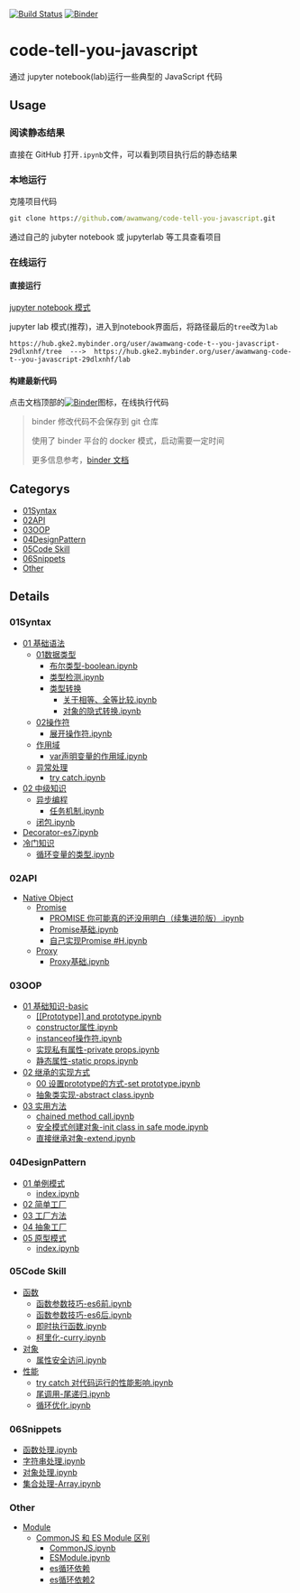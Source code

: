 [![Build Status](https://travis-ci.com/awamwang/code-tell-you-javascript.svg?branch=master)](https://travis-ci.com/awamwang/code-tell-you-javascript)
[![Binder](https://mybinder.org/badge_logo.svg)](https://mybinder.org/v2/gh/awamwang/code-tell-you-javascript.git/master)

# code-tell-you-javascript

通过 jupyter notebook(lab)运行一些典型的 JavaScript 代码

## Usage

### 阅读静态结果

直接在 GitHub 打开`.ipynb`文件，可以看到项目执行后的静态结果

### 本地运行

克隆项目代码

```cmd
git clone https://github.com/awamwang/code-tell-you-javascript.git
```

通过自己的 jubyter notebook 或 jupyterlab 等工具查看项目

### 在线运行

#### 直接运行

[jupyter notebook 模式](https://mybinder.org/v2/gh/awamwang/code-tell-you-javascript/7715ad58a0ec68df95d33377aa76f618f046cd7f)

jupyter lab 模式(推荐)，进入到notebook界面后，将路径最后的`tree`改为`lab`

```
https://hub.gke2.mybinder.org/user/awamwang-code-t--you-javascript-29dlxnhf/tree  --->  https://hub.gke2.mybinder.org/user/awamwang-code-t--you-javascript-29dlxnhf/lab
```

#### 构建最新代码

点击文档顶部的[![Binder](https://mybinder.org/badge_logo.svg)](https://mybinder.org/v2/gh/awamwang/code-tell-you-javascript.git/master)图标，在线执行代码

> binder 修改代码不会保存到 git 仓库
>
> 使用了 binder 平台的 docker 模式，启动需要一定时间
>
> 更多信息参考，[binder 文档](https://mybinder.readthedocs.io/en/latest/)

## Categorys

+ [01Syntax](#01Syntax)
+ [02API](#02API)
+ [03OOP](#03OOP)
+ [04DesignPattern](#04DesignPattern)
+ [05Code Skill](#05Code%20Skill)
+ [06Snippets](#06Snippets)
+ [Other](#Other)

## Details

### 01Syntax

+ [01 基础语法](https://github.com/awamwang/code-tell-you-javascript/tree/master/src/01Syntax/01%20基础语法)
  + [01数据类型](https://github.com/awamwang/code-tell-you-javascript/tree/master/src/01Syntax/01%20基础语法/01数据类型)
    + [布尔类型-boolean.ipynb](https://github.com/awamwang/code-tell-you-javascript/tree/master/src/01Syntax/01%20基础语法/01数据类型/布尔类型-boolean.ipynb)
    + [类型检测.ipynb](https://github.com/awamwang/code-tell-you-javascript/tree/master/src/01Syntax/01%20基础语法/01数据类型/类型检测.ipynb)
    + [类型转换](https://github.com/awamwang/code-tell-you-javascript/tree/master/src/01Syntax/01%20基础语法/01数据类型/类型转换)
      + [关于相等、全等比较.ipynb](https://github.com/awamwang/code-tell-you-javascript/tree/master/src/01Syntax/01%20基础语法/01数据类型/类型转换/关于相等、全等比较.ipynb)
      + [对象的隐式转换.ipynb](https://github.com/awamwang/code-tell-you-javascript/tree/master/src/01Syntax/01%20基础语法/01数据类型/类型转换/对象的隐式转换.ipynb)
  + [02操作符](https://github.com/awamwang/code-tell-you-javascript/tree/master/src/01Syntax/01%20基础语法/02操作符)
    + [展开操作符.ipynb](https://github.com/awamwang/code-tell-you-javascript/tree/master/src/01Syntax/01%20基础语法/02操作符/展开操作符.ipynb)
  + [作用域](https://github.com/awamwang/code-tell-you-javascript/tree/master/src/01Syntax/01%20基础语法/作用域)
    + [var声明变量的作用域.ipynb](https://github.com/awamwang/code-tell-you-javascript/tree/master/src/01Syntax/01%20基础语法/作用域/var声明变量的作用域.ipynb)
  + [异常处理](https://github.com/awamwang/code-tell-you-javascript/tree/master/src/01Syntax/01%20基础语法/异常处理)
    + [try catch.ipynb](https://github.com/awamwang/code-tell-you-javascript/tree/master/src/01Syntax/01%20基础语法/异常处理/try%20catch.ipynb)
+ [02 中级知识](https://github.com/awamwang/code-tell-you-javascript/tree/master/src/01Syntax/02%20中级知识)
  + [异步编程](https://github.com/awamwang/code-tell-you-javascript/tree/master/src/01Syntax/02%20中级知识/异步编程)
    + [任务机制.ipynb](https://github.com/awamwang/code-tell-you-javascript/tree/master/src/01Syntax/02%20中级知识/异步编程/任务机制.ipynb)
  + [闭包.ipynb](https://github.com/awamwang/code-tell-you-javascript/tree/master/src/01Syntax/02%20中级知识/闭包.ipynb)
+ [Decorator-es7.ipynb](https://github.com/awamwang/code-tell-you-javascript/tree/master/src/01Syntax/Decorator-es7.ipynb)
+ [冷门知识](https://github.com/awamwang/code-tell-you-javascript/tree/master/src/01Syntax/冷门知识)
  + [循环变量的类型.ipynb](https://github.com/awamwang/code-tell-you-javascript/tree/master/src/01Syntax/冷门知识/循环变量的类型.ipynb)

### 02API

+ [Native Object](https://github.com/awamwang/code-tell-you-javascript/tree/master/src/02API/Native%20Object)
  + [Promise](https://github.com/awamwang/code-tell-you-javascript/tree/master/src/02API/Native%20Object/Promise)
    + [PROMISE 你可能真的还没用明白（续集进阶版）.ipynb](https://github.com/awamwang/code-tell-you-javascript/tree/master/src/02API/Native%20Object/Promise/PROMISE%20你可能真的还没用明白（续集进阶版）.ipynb)
    + [Promise基础.ipynb](https://github.com/awamwang/code-tell-you-javascript/tree/master/src/02API/Native%20Object/Promise/Promise基础.ipynb)
    + [自己实现Promise #H.ipynb](https://github.com/awamwang/code-tell-you-javascript/tree/master/src/02API/Native%20Object/Promise/自己实现Promise%20#H.ipynb)
  + [Proxy](https://github.com/awamwang/code-tell-you-javascript/tree/master/src/02API/Native%20Object/Proxy)
    + [Proxy基础.ipynb](https://github.com/awamwang/code-tell-you-javascript/tree/master/src/02API/Native%20Object/Proxy/Proxy基础.ipynb)

### 03OOP

+ [01 基础知识-basic](https://github.com/awamwang/code-tell-you-javascript/tree/master/src/03OOP/01%20基础知识-basic)
  + [[[Prototype]] and prototype.ipynb](https://github.com/awamwang/code-tell-you-javascript/tree/master/src/03OOP/01%20基础知识-basic/[[Prototype]]%20and%20prototype.ipynb)
  + [constructor属性.ipynb](https://github.com/awamwang/code-tell-you-javascript/tree/master/src/03OOP/01%20基础知识-basic/constructor属性.ipynb)
  + [instanceof操作符.ipynb](https://github.com/awamwang/code-tell-you-javascript/tree/master/src/03OOP/01%20基础知识-basic/instanceof操作符.ipynb)
  + [实现私有属性-private props.ipynb](https://github.com/awamwang/code-tell-you-javascript/tree/master/src/03OOP/01%20基础知识-basic/实现私有属性-private%20props.ipynb)
  + [静态属性-static props.ipynb](https://github.com/awamwang/code-tell-you-javascript/tree/master/src/03OOP/01%20基础知识-basic/静态属性-static%20props.ipynb)
+ [02 继承的实现方式](https://github.com/awamwang/code-tell-you-javascript/tree/master/src/03OOP/02%20继承的实现方式)
  + [00 设置prototype的方式-set prototype.ipynb](https://github.com/awamwang/code-tell-you-javascript/tree/master/src/03OOP/02%20继承的实现方式/00%20设置prototype的方式-set%20prototype.ipynb)
  + [抽象类实现-abstract class.ipynb](https://github.com/awamwang/code-tell-you-javascript/tree/master/src/03OOP/02%20继承的实现方式/抽象类实现-abstract%20class.ipynb)
+ [03 实用方法](https://github.com/awamwang/code-tell-you-javascript/tree/master/src/03OOP/03%20实用方法)
  + [chained method call.ipynb](https://github.com/awamwang/code-tell-you-javascript/tree/master/src/03OOP/03%20实用方法/chained%20method%20call.ipynb)
  + [安全模式创建对象-init class in safe mode.ipynb](https://github.com/awamwang/code-tell-you-javascript/tree/master/src/03OOP/03%20实用方法/安全模式创建对象-init%20class%20in%20safe%20mode.ipynb)
  + [直接继承对象-extend.ipynb](https://github.com/awamwang/code-tell-you-javascript/tree/master/src/03OOP/03%20实用方法/直接继承对象-extend.ipynb)

### 04DesignPattern

+ [01 单例模式](https://github.com/awamwang/code-tell-you-javascript/tree/master/src/04DesignPattern/01%20单例模式)
  + [index.ipynb](https://github.com/awamwang/code-tell-you-javascript/tree/master/src/04DesignPattern/01%20单例模式/index.ipynb)
+ [02 简单工厂](https://github.com/awamwang/code-tell-you-javascript/tree/master/src/04DesignPattern/02%20简单工厂)
+ [03 工厂方法](https://github.com/awamwang/code-tell-you-javascript/tree/master/src/04DesignPattern/03%20工厂方法)
+ [04 抽象工厂](https://github.com/awamwang/code-tell-you-javascript/tree/master/src/04DesignPattern/04%20抽象工厂)
+ [05 原型模式](https://github.com/awamwang/code-tell-you-javascript/tree/master/src/04DesignPattern/05%20原型模式)
  + [index.ipynb](https://github.com/awamwang/code-tell-you-javascript/tree/master/src/04DesignPattern/05%20原型模式/index.ipynb)

### 05Code Skill

+ [函数](https://github.com/awamwang/code-tell-you-javascript/tree/master/src/05Code%20Skill/函数)
  + [函数参数技巧-es6前.ipynb](https://github.com/awamwang/code-tell-you-javascript/tree/master/src/05Code%20Skill/函数/函数参数技巧-es6前.ipynb)
  + [函数参数技巧-es6后.ipynb](https://github.com/awamwang/code-tell-you-javascript/tree/master/src/05Code%20Skill/函数/函数参数技巧-es6后.ipynb)
  + [即时执行函数.ipynb](https://github.com/awamwang/code-tell-you-javascript/tree/master/src/05Code%20Skill/函数/即时执行函数.ipynb)
  + [柯里化-curry.ipynb](https://github.com/awamwang/code-tell-you-javascript/tree/master/src/05Code%20Skill/函数/柯里化-curry.ipynb)
+ [对象](https://github.com/awamwang/code-tell-you-javascript/tree/master/src/05Code%20Skill/对象)
  + [属性安全访问.ipynb](https://github.com/awamwang/code-tell-you-javascript/tree/master/src/05Code%20Skill/对象/属性安全访问.ipynb)
+ [性能](https://github.com/awamwang/code-tell-you-javascript/tree/master/src/05Code%20Skill/性能)
  + [try catch 对代码运行的性能影响.ipynb](https://github.com/awamwang/code-tell-you-javascript/tree/master/src/05Code%20Skill/性能/try%20catch%20对代码运行的性能影响.ipynb)
  + [尾调用-尾递归.ipynb](https://github.com/awamwang/code-tell-you-javascript/tree/master/src/05Code%20Skill/性能/尾调用-尾递归.ipynb)
  + [循环优化.ipynb](https://github.com/awamwang/code-tell-you-javascript/tree/master/src/05Code%20Skill/性能/循环优化.ipynb)

### 06Snippets

+ [函数处理.ipynb](https://github.com/awamwang/code-tell-you-javascript/tree/master/src/06Snippets/函数处理.ipynb)
+ [字符串处理.ipynb](https://github.com/awamwang/code-tell-you-javascript/tree/master/src/06Snippets/字符串处理.ipynb)
+ [对象处理.ipynb](https://github.com/awamwang/code-tell-you-javascript/tree/master/src/06Snippets/对象处理.ipynb)
+ [集合处理-Array.ipynb](https://github.com/awamwang/code-tell-you-javascript/tree/master/src/06Snippets/集合处理-Array.ipynb)

### Other

+ [Module](https://github.com/awamwang/code-tell-you-javascript/tree/master/src/Other/Module)
  + [CommonJS 和 ES Module 区别](https://github.com/awamwang/code-tell-you-javascript/tree/master/src/Other/Module/CommonJS%20和%20ES%20Module%20区别)
    + [CommonJS.ipynb](https://github.com/awamwang/code-tell-you-javascript/tree/master/src/Other/Module/CommonJS%20和%20ES%20Module%20区别/CommonJS.ipynb)
    + [ESModule.ipynb](https://github.com/awamwang/code-tell-you-javascript/tree/master/src/Other/Module/CommonJS%20和%20ES%20Module%20区别/ESModule.ipynb)
    + [es循环依赖](https://github.com/awamwang/code-tell-you-javascript/tree/master/src/Other/Module/CommonJS%20和%20ES%20Module%20区别/es循环依赖)
    + [es循环依赖2](https://github.com/awamwang/code-tell-you-javascript/tree/master/src/Other/Module/CommonJS%20和%20ES%20Module%20区别/es循环依赖2)

